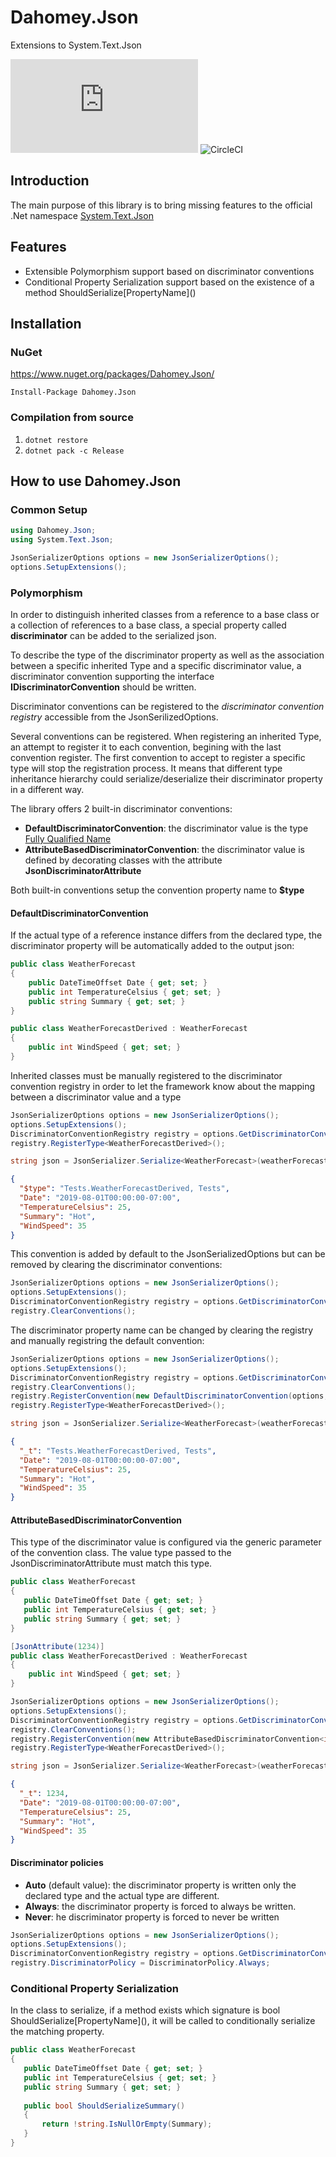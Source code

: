 # Dahomey.Json
 Extensions to System.Text.Json

![Nuget (with prereleases)](https://img.shields.io/nuget/vpre/Dahomey.Json)
![CircleCI](https://img.shields.io/circleci/build/github/dahomey-technologies/Dahomey.Json/master)

## Introduction
The main purpose of this library is to bring missing features to the official .Net namespace [System.Text.Json](https://docs.microsoft.com/en-us/dotnet/standard/serialization/system-text-json-overview)

## Features
* Extensible Polymorphism support based on discriminator conventions
* Conditional Property Serialization support based on the existence of a method ShouldSerialize\[PropertyName\]()

## Installation
### NuGet
https://www.nuget.org/packages/Dahomey.Json/

`Install-Package Dahomey.Json`

### Compilation from source
  1. `dotnet restore`
  2. `dotnet pack -c Release`
  
## How to use Dahomey.Json
### Common Setup

```csharp
using Dahomey.Json;
using System.Text.Json;

JsonSerializerOptions options = new JsonSerializerOptions();
options.SetupExtensions();
```

### Polymorphism

In order to distinguish inherited classes from a reference to a base class or a collection of references to a base class, a special property called **discriminator** can be added to the serialized json.

To describe the type of the discriminator property as well as the association between a specific inherited Type and a specific discriminator value, a discriminator convention supporting the interface **IDiscriminatorConvention** should be written.

Discriminator conventions can be registered to the *discriminator convention registry* accessible from the JsonSerilizedOptions.

Several conventions can be registered. When registering an inherited Type, an attempt to register it to each convention, begining with the last convention register. The first convention to accept to register a specific type will stop the registration process.
It means that different type inheritance hierarchy could serialize/deserialize their discriminator property in a different way.

The library offers 2 built-in discriminator conventions:
- **DefaultDiscriminatorConvention**: the discriminator value is the type [Fully Qualified Name](https://docs.microsoft.com/en-us/dotnet/framework/reflection-and-codedom/specifying-fully-qualified-type-names)
- **AttributeBasedDiscriminatorConvention<T>**: the discriminator value is defined by decorating classes with the attribute **JsonDiscriminatorAttribute**

Both built-in conventions setup the convention property name to **$type**

#### DefaultDiscriminatorConvention

If the actual type of a reference instance differs from the declared type, the discriminator property will be automatically added to the output json:

```csharp
public class WeatherForecast
{
    public DateTimeOffset Date { get; set; }
    public int TemperatureCelsius { get; set; }
    public string Summary { get; set; }
}
```

```csharp
public class WeatherForecastDerived : WeatherForecast
{
    public int WindSpeed { get; set; }
}
```

Inherited classes must be manually registered to the discriminator convention registry in order to let the framework know about the mapping between a discriminator value and a type
```csharp
JsonSerializerOptions options = new JsonSerializerOptions();
options.SetupExtensions();
DiscriminatorConventionRegistry registry = options.GetDiscriminatorConventionRegistry();
registry.RegisterType<WeatherForecastDerived>();

string json = JsonSerializer.Serialize<WeatherForecast>(weatherForecastDerived, options);
```

```json
{
  "$type": "Tests.WeatherForecastDerived, Tests",
  "Date": "2019-08-01T00:00:00-07:00",
  "TemperatureCelsius": 25,
  "Summary": "Hot",
  "WindSpeed": 35
}
```

This convention is added by default to the JsonSerializedOptions but can be removed by clearing the discriminator conventions:

```csharp
JsonSerializerOptions options = new JsonSerializerOptions();
options.SetupExtensions();
DiscriminatorConventionRegistry registry = options.GetDiscriminatorConventionRegistry();
registry.ClearConventions();
```

The discriminator property name can be changed by clearing the registry and manually registring the default convention:
```csharp
JsonSerializerOptions options = new JsonSerializerOptions();
options.SetupExtensions();
DiscriminatorConventionRegistry registry = options.GetDiscriminatorConventionRegistry();
registry.ClearConventions();
registry.RegisterConvention(new DefaultDiscriminatorConvention(options, "_t"));
registry.RegisterType<WeatherForecastDerived>();

string json = JsonSerializer.Serialize<WeatherForecast>(weatherForecastDerived, options);
```

```json
{
  "_t": "Tests.WeatherForecastDerived, Tests",
  "Date": "2019-08-01T00:00:00-07:00",
  "TemperatureCelsius": 25,
  "Summary": "Hot",
  "WindSpeed": 35
}
```

#### AttributeBasedDiscriminatorConvention<T>
 
 This type of the discriminator value is configured via the generic parameter of the convention class.
 The value type passed to the JsonDiscriminatorAttribute must match this type.
 
 ```csharp
public class WeatherForecast
{
    public DateTimeOffset Date { get; set; }
    public int TemperatureCelsius { get; set; }
    public string Summary { get; set; }
}
```

```csharp
[JsonAttribute(1234)]
public class WeatherForecastDerived : WeatherForecast
{
    public int WindSpeed { get; set; }
}
```
 
 ```csharp
JsonSerializerOptions options = new JsonSerializerOptions();
options.SetupExtensions();
DiscriminatorConventionRegistry registry = options.GetDiscriminatorConventionRegistry();
registry.ClearConventions();
registry.RegisterConvention(new AttributeBasedDiscriminatorConvention<int>(options, "_t"));
registry.RegisterType<WeatherForecastDerived>();

string json = JsonSerializer.Serialize<WeatherForecast>(weatherForecastDerived, options);
```

```json
{
  "_t": 1234,
  "Date": "2019-08-01T00:00:00-07:00",
  "TemperatureCelsius": 25,
  "Summary": "Hot",
  "WindSpeed": 35
}
```

#### Discriminator policies

- **Auto** (default value): the discriminator property is written only the declared type and the actual type are different.
- **Always**: the discriminator property is forced to always be written.
- **Never**: he discriminator property is forced to never be written

 ```csharp
JsonSerializerOptions options = new JsonSerializerOptions();
options.SetupExtensions();
DiscriminatorConventionRegistry registry = options.GetDiscriminatorConventionRegistry();
registry.DiscriminatorPolicy = DiscriminatorPolicy.Always;
```
### Conditional Property Serialization

In the class to serialize, if a method exists which signature is bool ShouldSerialize\[PropertyName\](), it will be called to conditionally serialize the matching property.

 ```csharp
public class WeatherForecast
{
    public DateTimeOffset Date { get; set; }
    public int TemperatureCelsius { get; set; }
    public string Summary { get; set; }
    
    public bool ShouldSerializeSummary()
    {
        return !string.IsNullOrEmpty(Summary);
    }
}
```
